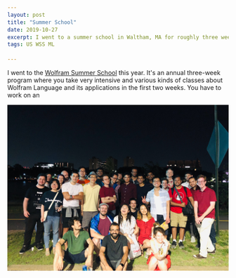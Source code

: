 ```yaml
---
layout: post
title: "Summer School"
date: 2019-10-27
excerpt: I went to a summer school in Waltham, MA for roughly three weeks. It turned out to be an amazing experience. I learned a lot by meeting many genius people of all walks from all over the world. This journey gave me so many first-time and here I would like to calmly put down what I was thinking then and what I am thinking now.
tags: US WSS ML 

---
```

I went to the [Wolfram Summer School](https://education.wolfram.com/summer/school/) this year. It's an annual three-week program where you take very intensive and various kinds of classes about Wolfram Language and its applications in the first two weeks. You have to work on an 


  <img src="/assets/images/74boston.jpg" />
